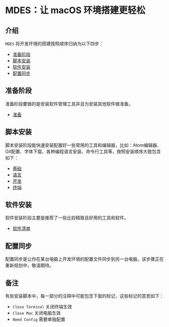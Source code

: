 # MDES：让 macOS 环境搭建更轻松

## 介绍

`MDES` 将开发环境的搭建按照顺序归纳为以下四步：

- [准备阶段](#start)
- [脚本安装](#scripts)
- [软件安装](#applications)
- [配置同步](#config)

## 准备阶段

准备阶段要做的是安装软件管理工具并且为安装其他软件做准备。

- [准备](Scripts/prepare.sh)

## 脚本安装

脚本安装阶段能快速安装配置好一些常用的工具和编辑器，比如：Atom编辑器、Git配置、字体下载、各种编程语言安装、命令行工具等，按照安装顺序大致包含如下：

- [基础](Scripts/basic.sh)
- [语言](Scripts/language.sh)
- [开发](Scripts/develop.sh)
- [终端](Scripts/terminal.sh)

## 软件安装

软件安装阶段主要是推荐了一些比较精致且好用的工具和软件。

- [软件清单](Scripts/applications.md)

## 配置同步

配置同步是让你在某台电脑上开发环境的配置文件同步到另一台电脑，该步骤正在重新规划中，敬请期待。

## 备注

有些安装脚本中，每一部分的注释中可能包含下面的标记，这些标记的意思如下：

- `Close Terminal`   关闭终端生效
- `Close Mac`        关闭电脑生效
- `Need Config`      需要单独配置
